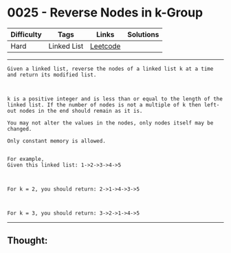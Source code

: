 # 0025 - Reverse Nodes in k-Group

Difficulty  | Tags | Links | Solutions
----------- | ---- | ----- | -----
Hard | Linked List | [Leetcode](https://leetcode.com/problems/reverse-nodes-in-k-group/description/) |


-----------

```
Given a linked list, reverse the nodes of a linked list k at a time and return its modified list.



k is a positive integer and is less than or equal to the length of the linked list. If the number of nodes is not a multiple of k then left-out nodes in the end should remain as it is.

You may not alter the values in the nodes, only nodes itself may be changed.

Only constant memory is allowed.


For example,
Given this linked list: 1->2->3->4->5



For k = 2, you should return: 2->1->4->3->5



For k = 3, you should return: 3->2->1->4->5
```

-----------

## Thought:
